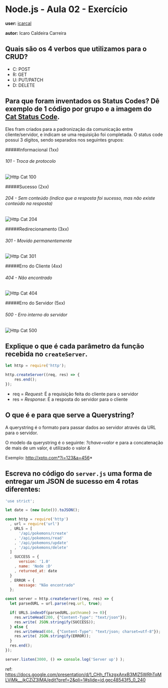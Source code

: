 # Node.js - Aula 02 - Exercício

**user:** [icarcal](https://github.com/icarcal)

**autor:** Icaro Caldeira Carreira

## Quais são os 4 verbos que utilizamos para o CRUD?
- C: POST
- R: GET
- U: PUT/PATCH
- D: DELETE

## Para que foram inventados os Status Codes? Dê exemplo de 1 código por grupo e a imagem do [Cat Status Code](https://http.cat/).
Eles fram criados para a padronização da comunicação entre cliente/servidor, e indicam se uma requisição foi completada.
O status code possui 3 dígitos, sendo separados nos seguintes grupos:

#####Informacional (1xx)
###### 101 - Troca de protocolo
![Http Cat 100](https://http.cat/101)

#####Sucesso (2xx)
###### 204 - Sem conteúdo (indica que a resposta foi sucesso, mas não existe conteúdo na resposta)
![Http Cat 204](https://http.cat/204)

#####Redirecionamento (3xx)
###### 301 - Movido permanentemente
![Http Cat 301](https://http.cat/301)

#####Erro do Cliente (4xx)
###### 404 - Não encontrado
![Http Cat 404](https://http.cat/404)

#####Erro do Servidor (5xx)
###### 500 - Erro interno do servidor
![Http Cat 500](https://http.cat/500)

## Explique o que é cada parâmetro da função recebida no `createServer`.
```js
let http = require('http');

http.createServer((req, res) => {
    res.end();
});
```
- req = *Request*: É a requisição feita do cliente para o servidor
- res = *Response*: É a resposta do servidor para o cliente

## O que é e para que serve a Querystring?
A querystring é o formato para passar dados ao servidor através da URL para o servidor.

O modelo da querystring é o seguinte: *?chave=valor* e para a concatenação de mais de um valor, é utilizado o valor *&*

Exemplo: http://xpto.com*?i=123&a=456*

## Escreva no código do `server.js` uma forma de entregar um JSON de sucesso em 4 rotas diferentes:
```js
'use strict';

let date = (new Date()).toJSON();

const http = require('http')
  , url = require('url')
  , URLS = [
      '/api/pokemons/create'
    , '/api/pokemons/read'
    , '/api/pokemons/update'
    , '/api/pokemons/delete'
  ]
  , SUCCESS = {
      version: '1.0'
    , name: 'Node :D'
    , returned_at: date
  }
  , ERROR = {
      message: "Não encontrado"
  };

const server = http.createServer((req, res) => {
  let parsedURL = url.parse(req.url, true);

  if( URLS.indexOf(parsedURL.pathname) >= 0){
    res.writeHead(200, {"Content-Type": "text/json"});
    res.write( JSON.stringify(SUCCESS));
  } else {
    res.writeHead(404, {"Content-Type": "text/json; charset=utf-8"});
    res.write( JSON.stringify(ERROR));
  }
  res.end();
});

server.listen(3000, () => console.log('Server up') );

```

ref: https://docs.google.com/presentation/d/1_CHh_fTkzgxAnxB3MlZ5WRhTqMLViMk__jkCZiZ3IMA/edit?pref=2&pli=1#slide=id.gec48543f5_0_240
